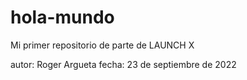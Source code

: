 # hola-mundo
Mi primer repositorio de parte de LAUNCH X

autor: Roger Argueta
fecha: 23 de septiembre de 2022
